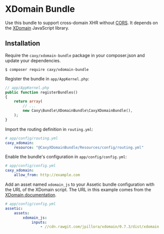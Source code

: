 XDomain Bundle
==============

Use this bundle to support cross-domain XHR without [CORS](https://caniuse.com/cors). It
depends on the [XDomain](https://github.com/jpillora/xdomain) JavaScript library.

Installation
------------

Require the `caxy/xdomain-bundle` package in your composer.json and update
your dependencies.

    $ composer require caxy/xdomain-bundle

Register the bundle in `app/AppKernel.php`:

```php
// app/AppKernel.php
public function registerBundles()
{
    return array(
        // ...
        new Caxy\Bundle\XDomainBundle\CaxyXDomainBundle(),
    );
}
```

Import the routing definition in `routing.yml`:

```yaml
# app/config/routing.yml
caxy_xdomain:
    resource: "@CaxyXDomainBundle/Resources/config/routing.yml"
```

Enable the bundle's configuration in `app/config/config.yml`:

```yaml
# app/config/config.yml
caxy_xdomain:
    allow_from: http://example.com
```

Add an asset named `xdomain_js` to your Assetic bundle configuration with the URL of
the XDomain script. The URL in this example comes from the [XDomain
documentation](https://github.com/jpillora/xdomain#download).

```yaml
# app/config/config.yml
assetic:
    assets:
        xdomain_js:
            inputs:
                - //cdn.rawgit.com/jpillora/xdomain/0.7.3/dist/xdomain.min.js

```

